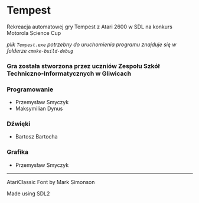 # Tempest
Rekreacja automatowej gry Tempest z Atari 2600 w SDL na konkurs Motorola Science Cup

*plik `Tempest.exe` potrzebny do uruchomienia programu znajduje się w folderze `cmake-build-debug`*

### Gra została stworzona przez uczniów Zespołu Szkół Techniczno-Informatycznych w Gliwicach

### Programowanie
- Przemysław Smyczyk
- Maksymilian Dynus

### Dźwięki
- Bartosz Bartocha

### Grafika
- Przemysław Smyczyk

---

AtariClassic Font by Mark Simonson

Made using SDL2
